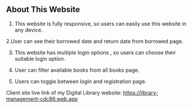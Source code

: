 ## About This Website

1. This website is fully responsive, so users can easily use this website in any device.

2.User can see their borrowed date and return date from borrowed page.

3. This website has multiple login options , so users can choose their suitable login option.

4. User can filter available books from all books page.

5. Users can toggle between login and registration page.



Client site live link of my Digital Library website: https://library-management-cdc86.web.app
                                                    
               

                  
